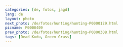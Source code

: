 ```yaml
---
categories: [de, fotos, jagd]
lang: de
layout: photo
next_photo: /de/fotos/hunting/hunting-P0000129.html
picname: P0000409
prev_photo: /de/fotos/hunting/hunting-P0000308.html
tags: [Dead Kudu, Green Grass]
---
```

